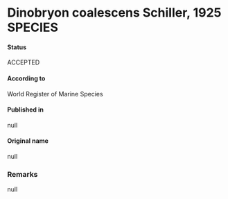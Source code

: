 Dinobryon coalescens Schiller, 1925 SPECIES
=======

#### Status
ACCEPTED

#### According to
World Register of Marine Species

#### Published in
null

#### Original name
null

### Remarks
null